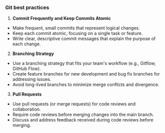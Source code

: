 ### **Git best practices**

1. **Commit Frequently and Keep Commits Atomic**
- Make frequent, small commits that represent logical changes.
- Keep each commit atomic, focusing on a single task or feature.
- Write clear, descriptive commit messages that explain the purpose of each change.

2. **Branching Strategy**
- Use a branching strategy that fits your team's workflow (e.g., Gitflow, GitHub Flow).
- Create feature branches for new development and bug fix branches for addressing issues.
- Avoid long-lived branches to minimize merge conflicts and divergence.

3. **Pull Requests**
- Use pull requests (or merge requests) for code reviews and collaboration.
- Require code reviews before merging changes into the main branch.
- Discuss and address feedback received during code reviews before merging.
